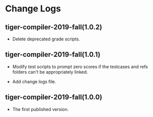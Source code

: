 # Change Logs

## tiger-compiler-2019-fall(1.0.2)

- Delete deprecated grade scripts.


## tiger-compiler-2019-fall(1.0.1)

- Modify test scripts to prompt zero scores if the testcases and refs folders can't be appropriately linked.

- Add change logs file.

## tiger-compiler-2019-fall(1.0.0)

- The first published version.

